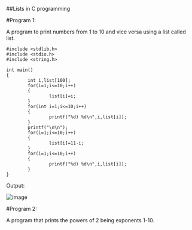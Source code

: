 ##Lists in C programming

#Program 1:

A program to print numbers from 1 to 10 and vice versa using a list called list.

```
#include <stdlib.h>
#include <stdio.h>
#include <string.h>

int main()
{
        int i,list[100];
        for(i=1;i<=10;i++)
        {
                list[i]=i;
        }
        for(int i=1;i<=10;i++)
        {
                printf("%d) %d\n",i,list[i]);
        }
        printf("\n\n");
        for(i=1;i<=10;i++)
        {
                list[i]=11-i;
        }
        for(i=1;i<=10;i++)
        {
                printf("%d) %d\n",i,list[i]);
        }
}
```


Output:

![image](https://user-images.githubusercontent.com/124895858/221869987-88551abd-60bc-4ab2-b936-e1ec2e2b6121.png)

#Program 2:

A program that prints the powers of 2 being exponents 1-10.
